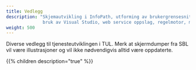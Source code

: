```yaml
---
title: Vedlegg
description: "Skjemautvikling i InfoPath, utforming av brukergrensesnitt og brukervennlige tjenester,
              bruk av Visual Studio, web service oppslag, regelmotor, mapperutvikling, etc."
weight: 500
---
```


Diverse vedlegg til tjenesteutviklingen i TUL.
Merk at skjermdumper fra SBL vil være illustrasjoner og vil ikke nødvendigvis alltid være oppdaterte.

{{% children description="true" %}}
